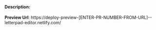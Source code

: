 #### Description:



**Preview Url**: https://deploy-preview-[ENTER-PR-NUMBER-FROM-URL]--letterpad-editor.netlify.com/

